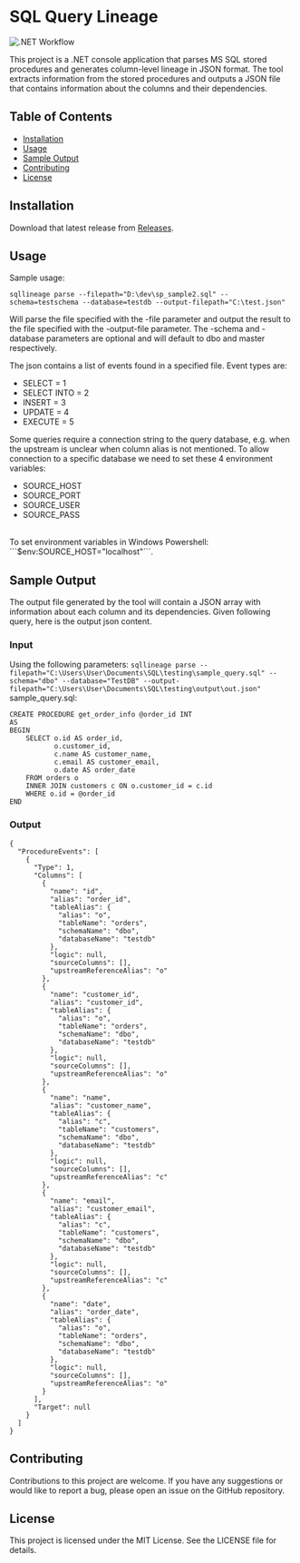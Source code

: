 # SQL Query Lineage
![.NET Workflow](https://github.com/SimenNielsen/SQLQueryLineage/actions/workflows/dotnet.yml/badge.svg)

This project is a .NET console application that parses MS SQL stored procedures and generates column-level lineage in JSON format. The tool extracts information from the stored procedures and outputs a JSON file that contains information about the columns and their dependencies.

## Table of Contents
- [Installation](https://github.com/SimenNielsen/SQLQueryLineage#installation)
- [Usage](https://github.com/SimenNielsen/SQLQueryLineage#usage)
- [Sample Output](https://github.com/SimenNielsen/SQLQueryLineage#sample-output)
- [Contributing](https://github.com/SimenNielsen/SQLQueryLineage#contributing)
- [License](https://github.com/SimenNielsen/SQLQueryLineage#license)

## Installation
Download that latest release from [Releases](https://github.com/SimenNielsen/SQL_Procedure_Parser/releases).

## Usage
Sample usage:
```
sqllineage parse --filepath="D:\dev\sp_sample2.sql" --schema=testschema --database=testdb --output-filepath="C:\test.json"
```

Will parse the file specified with the -file parameter and output the result to the file specified with the -output-file parameter. The -schema and -database parameters are optional and will default to dbo and master respectively.

The json contains a list of events found in a specified file. Event types are:
* SELECT = 1
* SELECT INTO = 2
* INSERT = 3
* UPDATE = 4
* EXECUTE = 5

Some queries require a connection string to the query database, e.g. when the upstream is unclear when column alias is not mentioned. To allow connection to a specific database we need to set these 4 environment variables:
- SOURCE_HOST
- SOURCE_PORT
- SOURCE_USER
- SOURCE_PASS
<br>
To set environment variables in Windows Powershell: ```$env:SOURCE_HOST="localhost"```.


## Sample Output
The output file generated by the tool will contain a JSON array with information about each column and its dependencies. Given following query, here is the output json content.
### Input
Using the following parameters: ```sqllineage parse --filepath="C:\Users\User\Documents\SQL\testing\sample_query.sql" --schema="dbo" --database="TestDB" --output-filepath="C:\Users\User\Documents\SQL\testing\output\out.json"```
sample_query.sql:
```
CREATE PROCEDURE get_order_info @order_id INT
AS
BEGIN
    SELECT o.id AS order_id,
           o.customer_id,
           c.name AS customer_name,
           c.email AS customer_email,
           o.date AS order_date
    FROM orders o
    INNER JOIN customers c ON o.customer_id = c.id
    WHERE o.id = @order_id
END
```
### Output
```
{
  "ProcedureEvents": [
    {
      "Type": 1,
      "Columns": [
        {
          "name": "id",
          "alias": "order_id",
          "tableAlias": {
            "alias": "o",
            "tableName": "orders",
            "schemaName": "dbo",
            "databaseName": "testdb"
          },
          "logic": null,
          "sourceColumns": [],
          "upstreamReferenceAlias": "o"
        },
        {
          "name": "customer_id",
          "alias": "customer_id",
          "tableAlias": {
            "alias": "o",
            "tableName": "orders",
            "schemaName": "dbo",
            "databaseName": "testdb"
          },
          "logic": null,
          "sourceColumns": [],
          "upstreamReferenceAlias": "o"
        },
        {
          "name": "name",
          "alias": "customer_name",
          "tableAlias": {
            "alias": "c",
            "tableName": "customers",
            "schemaName": "dbo",
            "databaseName": "testdb"
          },
          "logic": null,
          "sourceColumns": [],
          "upstreamReferenceAlias": "c"
        },
        {
          "name": "email",
          "alias": "customer_email",
          "tableAlias": {
            "alias": "c",
            "tableName": "customers",
            "schemaName": "dbo",
            "databaseName": "testdb"
          },
          "logic": null,
          "sourceColumns": [],
          "upstreamReferenceAlias": "c"
        },
        {
          "name": "date",
          "alias": "order_date",
          "tableAlias": {
            "alias": "o",
            "tableName": "orders",
            "schemaName": "dbo",
            "databaseName": "testdb"
          },
          "logic": null,
          "sourceColumns": [],
          "upstreamReferenceAlias": "o"
        }
      ],
      "Target": null
    }
  ]
}
```

## Contributing
Contributions to this project are welcome. If you have any suggestions or would like to report a bug, please open an issue on the GitHub repository.

## License
This project is licensed under the MIT License. See the LICENSE file for details.
